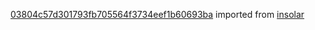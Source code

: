 [03804c57d301793fb705564f3734eef1b60693ba](https://github.com/insolar/insolar/commit/03804c57d301793fb705564f3734eef1b60693ba) imported from [insolar](https://github.com/insolar/insolar)
